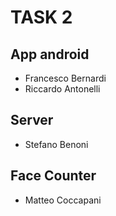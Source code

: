 # TASK 2

## App android

- Francesco Bernardi
- Riccardo Antonelli

## Server

- Stefano Benoni

## Face Counter

- Matteo Coccapani
